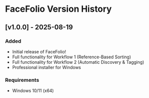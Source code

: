 # FaceFolio Version History

## [v1.0.0] - 2025-08-19

### Added
- Initial release of FaceFolio!
- Full functionality for Workflow 1 (Reference-Based Sorting)
- Full functionality for Workflow 2 (Automatic Discovery & Tagging)
- Professional installer for Windows

### Requirements
- Windows 10/11 (x64)
